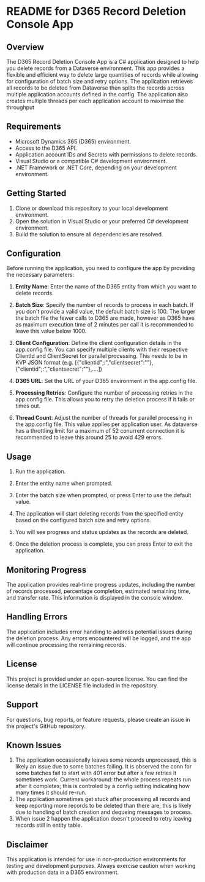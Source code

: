 # README for D365 Record Deletion Console App

## Overview

The D365 Record Deletion Console App is a C# application designed to help you delete records from a Dataverse environment. This app provides a flexible and efficient way to delete large quantities of records while allowing for configuration of batch size and retry options.
The application retrieves all records to be deleted from Dataverse then splits the records across multiple application accounts defined in the config.
The application also creates multiple threads per each application account to maximise the throughput 

## Requirements

- Microsoft Dynamics 365 (D365) environment.
- Access to the D365 API.
- Application account IDs and Secrets with permissions to delete records.
- Visual Studio or a compatible C# development environment.
- .NET Framework or .NET Core, depending on your development environment.

## Getting Started

1. Clone or download this repository to your local development environment.
2. Open the solution in Visual Studio or your preferred C# development environment.
3. Build the solution to ensure all dependencies are resolved.

## Configuration

Before running the application, you need to configure the app by providing the necessary parameters:

1. **Entity Name**: Enter the name of the D365 entity from which you want to delete records.

2. **Batch Size**: Specify the number of records to process in each batch. If you don't provide a valid value, the default batch size is 100. The larger the batch file the fewer calls to D365 are made, however as D365 have as maximum execution time of 2 minutes per call it is recommended to leave this value below 1000.

3. **Client Configuration**: Define the client configuration details in the app.config file. You can specify multiple clients with their respective ClientId and ClientSecret for parallel processing. This needs to be in KVP JSON format (e.g. [{"clientid";:"<ClientID1>,"clientsecret":"<ClientSecret1>"},{"clientid";:"<ClientID2>,"clientsecret":"<ClientSecret2>"},....]) 

4. **D365 URL**: Set the URL of your D365 environment in the app.config file.

5. **Processing Retries**: Configure the number of processing retries in the app.config file. This allows you to retry the deletion process if it fails or times out.

6. **Thread Count**: Adjust the number of threads for parallel processing in the app.config file. This value applies per application user. As dataverse has a throttling limit for a maximum of 52 conurrent connection it is recommended to leave this around 25 to avoid 429 errors.

## Usage

1. Run the application.

2. Enter the entity name when prompted.

3. Enter the batch size when prompted, or press Enter to use the default value.

4. The application will start deleting records from the specified entity based on the configured batch size and retry options.

5. You will see progress and status updates as the records are deleted.

6. Once the deletion process is complete, you can press Enter to exit the application.

## Monitoring Progress

The application provides real-time progress updates, including the number of records processed, percentage completion, estimated remaining time, and transfer rate. This information is displayed in the console window.

## Handling Errors

The application includes error handling to address potential issues during the deletion process. Any errors encountered will be logged, and the app will continue processing the remaining records.

## License

This project is provided under an open-source license. You can find the license details in the LICENSE file included in the repository.

## Support

For questions, bug reports, or feature requests, please create an issue in the project's GitHub repository.

## Known Issues

1. The application occassionally leaves some records unprocessed, this is likely an issue due to some batches failing. It is observed the conn for some batches fail to start with 401 error but after a few retries it sometimes work. Current workaround: the whole process repeats run after it completes; this is controled by a config setting indicating how many times it should re-run.
2. The application sometimes get stuck after processing all records and keep reporting more records to be deleted than there are; this is likely due to handling of batch creation and dequeing messages to process.
3. When issue 2 happen the application doesn't proceed to retry leaving records still in entity table.
 
## Disclaimer

This application is intended for use in non-production environments for testing and development purposes. Always exercise caution when working with production data in a D365 environment.

